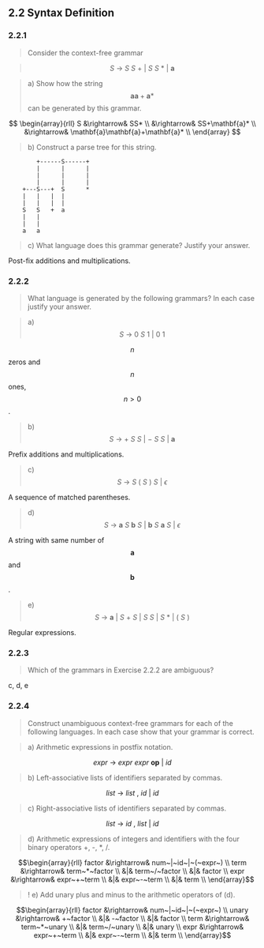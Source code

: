 ## 2.2 Syntax Definition

### 2.2.1

>  Consider the context-free grammar

> $$S ~\rightarrow~ S~S~+~|~S~S~*~|~\mathbf{a}$$

> a) Show how the string $$\mathbf{a}\mathbf{a}+\mathbf{a}*$$ can be generated by this grammar.

$$
\begin{array}{rll}
S &\rightarrow& SS* \\
&\rightarrow& SS+\mathbf{a}* \\
&\rightarrow& \mathbf{a}\mathbf{a}+\mathbf{a}* \\
\end{array}
$$

> b) Construct a parse tree for this string.

```
        +------S------+
        |      |      |
        |      |      |
        |      |      |
    +---S---+  S      *
    |   |   |  |
    |   |   |  |
    S   S   +  a
    |   |
    |   |
    a   a

```

> c) What language does this grammar generate? Justify your answer.

Post-fix additions and multiplications.

### 2.2.2

> What language is generated by the following grammars? In each case justify your answer.

> a) $$S~\rightarrow~0~S~1~|~0~1$$

$$n$$ zeros and $$n$$ ones, $$n > 0$$.

> b) $$S~\rightarrow~+~S~S~|~-~S~S~|~\mathbf{a}$$

Prefix additions and multiplications.

> c) $$S~\rightarrow~S~(~S~)~S~|~\epsilon$$

A sequence of matched parentheses.

> d) $$S~\rightarrow~\mathbf{a}~S~\mathbf{b}~S~|~\mathbf{b}~S~\mathbf{a}~S~|~\epsilon$$

A string with same number of $$\mathbf{a}$$ and $$\mathbf{b}$$.

> e) $$S~\rightarrow~\mathbf{a}~|~S~+~S~|~S~S~|~S~*~|~(~S~)$$

Regular expressions.

### 2.2.3

> Which of the grammars in Exercise 2.2.2 are ambiguous?

c, d, e

### 2.2.4

> Construct unambiguous context-free grammars for each of the following languages. In each case show that your grammar is correct.

> a) Arithmetic expressions in postfix notation.

$$expr~\rightarrow~expr~expr~\mathbf{op}~|~id$$

> b) Left-associative lists of identifiers separated by commas.

$$list~\rightarrow~list~,~id~|~id$$

> c) Right-associative lists of identifiers separated by commas.

$$list~\rightarrow~id~,~list~|~id$$

> d) Arithmetic expressions of integers and identifiers with the four binary operators +, -, *, /.

$$\begin{array}{rll}
factor &\rightarrow& num~|~id~|~(~expr~) \\
term &\rightarrow& term~*~factor \\
 &|& term~/~factor \\
 &|& factor \\
expr &\rightarrow& expr~+~term \\
 &|& expr~-~term \\
 &|& term \\
\end{array}$$

> ! e) Add unary plus and minus to the arithmetic operators of (d).

$$\begin{array}{rll}
factor &\rightarrow& num~|~id~|~(~expr~) \\
unary &\rightarrow& +~factor \\
 &|& -~factor \\
 &|& factor \\
term &\rightarrow& term~*~unary \\
 &|& term~/~unary \\
 &|& unary \\
expr &\rightarrow& expr~+~term \\
 &|& expr~-~term \\
 &|& term \\
\end{array}$$

